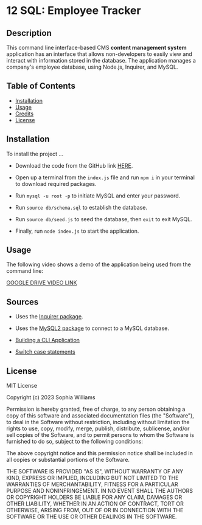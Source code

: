 # 12 SQL: Employee Tracker

## Description

This command line interface-based CMS **content management system** application has an interface that allows non-developers to easily view and interact with information stored in the database. The application manages a company's employee database, using Node.js, Inquirer, and MySQL.

## Table of Contents

-   [Installation](#installation)
-   [Usage](#usage)
-   [Credits](#credits)
-   [License](#license)

## Installation

To install the project ...

-   Download the code from the GitHub link [HERE](https://github.com/sophiawilliams16/employee-tracker).

-   Open up a terminal from the `index.js` file and run `npm i` in your terminal to download required packages.

-   Run `mysql -u root -p` to initiate MySQL and enter your password. 

-   Run `source db/schema.sql` to establish the database. 

-   Run `source db/seed.js` to seed the database, then `exit` to exit MySQL. 

-   Finally, run `node index.js` to start the application. 


## Usage

The following video shows a demo of the application being used from the command line:

[GOOGLE DRIVE VIDEO LINK](https://drive.google.com/file/d/1G8R8Wkx4VMcEe5HjnfDRhx4k65OB-AdU/view)

## Sources

-   Uses the [Inquirer package](https://www.npmjs.com/package/inquirer/v/8.2.4).

-   Uses the [MySQL2 package](https://www.npmjs.com/package/mysql2) to connect to a MySQL database.

-  [Building a CLI Application](https://medium.com/@manavshrivastava/lets-build-a-cli-command-line-interface-with-node-js-d3b5faacc5ea)

-  [Switch case statements](https://www.w3schools.com/js/js_switch.asp)


## License

MIT License

Copyright (c) 2023 Sophia Williams

Permission is hereby granted, free of charge, to any person obtaining a copy of this software and associated documentation files (the "Software"), to deal in the Software without restriction, including without limitation the rights to use, copy, modify, merge, publish, distribute, sublicense, and/or sell copies of the Software, and to permit persons to whom the Software is furnished to do so, subject to the following conditions:

The above copyright notice and this permission notice shall be included in all copies or substantial portions of the Software.

THE SOFTWARE IS PROVIDED "AS IS", WITHOUT WARRANTY OF ANY KIND, EXPRESS OR IMPLIED, INCLUDING BUT NOT LIMITED TO THE WARRANTIES OF MERCHANTABILITY, FITNESS FOR A PARTICULAR PURPOSE AND NONINFRINGEMENT. IN NO EVENT SHALL THE AUTHORS OR COPYRIGHT HOLDERS BE LIABLE FOR ANY CLAIM, DAMAGES OR OTHER LIABILITY, WHETHER IN AN ACTION OF CONTRACT, TORT OR OTHERWISE, ARISING FROM, OUT OF OR IN CONNECTION WITH THE SOFTWARE OR THE USE OR OTHER DEALINGS IN THE SOFTWARE.
